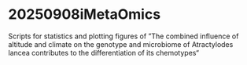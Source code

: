 # 20250908iMetaOmics
Scripts for statistics and plotting figures of ”The combined influence of altitude and climate on the genotype and microbiome of Atractylodes lancea contributes to the differentiation of its chemotypes“
